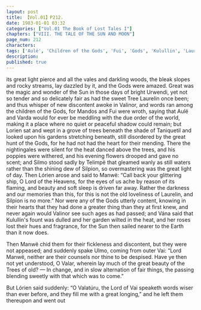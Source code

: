 ```yaml
---
layout: post
title: 【Vol.01】P212.
date: 1983-01-01 03:32
categories: ["Vol.01 The Book of Lost Tales I"]
chapters: ["VIII. THE TALE OF THE SUN AND MOON"]
page_num: 212
characters: 
tags: ['Aulë', 'Children of the Gods', 'Fui', 'Gods', 'Kulullin', 'Laurelin', 'Lindo', 'Lórien', 'Mandos']
description: 
published: true
---
```


<p style="text-indent: 0;">
its great light pierce and all the vales and darkling woods, the bleak slopes and rocky streams, lay dazzled by it, and the Gods were amazed. Great was the magic and wonder of the Sun in those days of bright Urwendi, yet not so tender and so delicately fair as had the sweet Tree Laurelin once been; and thus whisper of new discontent awoke in Valinor, and words ran among the children of the Gods, for Mandos and Fui were wroth, saying that Aulë and Varda would for ever be meddling with the due order of the world, making it a place where no quiet or peaceful shadow could remain; but Lorien sat and wept in a grove of trees beneath the shade of Taniquetil and looked upon his gardens stretching beneath, still disordered by the great hunt of the Gods, for he had not had the heart for their mending. There the nightingales were silent for the heat danced above the trees, and his poppies were withered, and his evening flowers drooped and gave no scent; and Silmo stood sadly by Telimpë that gleamed wanly as still waters rather than the shining dew of Silpion, so overmastering was the great light of day. Then Lórien arose and said to Manwë: “Call back your glittering ship, O Lord of the Heavens, for the eyes of us ache by reason of its flaming, and beauty and soft sleep is driven far away. Rather the darkness and our memories than this, for this is not the old loveliness of Laurelin, and Silpion is no more.” Nor were any of the Gods utterly content, knowing in their hearts that they had done a greater thing than they at first knew, and never again would Valinor see such ages as had passed; and Vána said that Kulullin's fount was dulled and her garden wilted in the heat, and her roses lost their hues and fragrance, for the Sun then sailed nearer to the Earth than it now does.
</p>

Then Manwë chid them for their fickleness and discontent, but they were not appeased; and suddenly spake Ulmo, coming from outer Vai: “Lord Manwë, neither are their counsels nor thine to be despised. Have ye then not yet understood, O Valar, wherein lay much of the great beauty of the Trees of old? — In change, and in slow alternation of fair things, the passing blending sweetly with that which was to come.”

But Lórien said suddenly: “O Valatúru, the Lord of Vai speaketh words wiser than ever before, and they fill me with a great longing,” and he left them thereupon and went out

